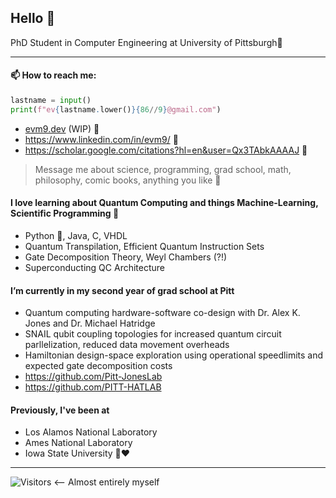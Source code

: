 ## Hello 🦖
PhD Student in Computer Engineering at University of Pittsburgh🧙
___

#### 📫 How to reach me:
```python
lastname = input()
print(f"ev{lastname.lower()}{86//9}@gmail.com")
```

- [evm9.dev](https://evm9.dev/) (WIP) 🦹
- https://www.linkedin.com/in/evm9/ 👋
- https://scholar.google.com/citations?hl=en&user=Qx3TAbkAAAAJ 💬
> Message me about science, programming, grad school, math, philosophy, comic books, anything you like 💬


#### I love learning about Quantum Computing and things Machine-Learning, Scientific Programming 📖
  - Python 🐍, Java, C, VHDL
  -  Quantum Transpilation, Efficient Quantum Instruction Sets
  -  Gate Decomposition Theory, Weyl Chambers (?!)
  -  Superconducting QC Architecture 
 
 #### I’m currently in my second year of grad school at Pitt
  - Quantum computing hardware-software co-design with Dr. Alex K. Jones and Dr. Michael Hatridge
  - SNAIL qubit coupling topologies for increased quantum circuit parllelization, reduced data movement overheads
  - Hamiltonian design-space exploration using operational speedlimits and expected gate decomposition costs
  - https://github.com/Pitt-JonesLab
  - https://github.com/PITT-HATLAB

#### Previously, I've been at
  - Los Alamos National Laboratory
  - Ames National Laboratory
  - Iowa State University 💛❤️
___
![Visitors](https://api.visitorbadge.io/api/visitors?path=https%3A%2F%2Fgithub.com%2Fevmckinney9&label=visitors&countColor=%232ccce4&style=plastic) <-- Almost entirely myself
